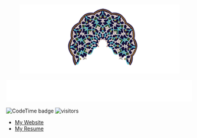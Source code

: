 <p style="text-align:center">

<img style="max-width: 435px" src="https://github.com/tayyebi/IranianGraphicalElements/raw/master/yazd.svg" />

![Typing SVG](readme-typing-svg.demolab.com.svg)

![CodeTime badge](https://img.shields.io/endpoint?style=social&url=https%3A%2F%2Fapi.codetime.dev%2Fshield%3Fid%3D330%26project%3D%26in%3D0)
![visitors](https://visitor-badge.glitch.me/badge?page_id=tayyebi&left_color=green&right_color=red)
  
- [My Website](https://kouy.ir/tayyebi)
- [My Resume](https://kouy.ir/cv)

</p>
